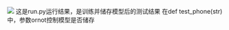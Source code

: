 ![](https://i.imgur.com/uD4Hg7L.png)
这是run.py运行结果，是训练并储存模型后的测试结果
在def test_phone(str)中，参数ornot控制模型是否储存